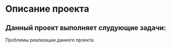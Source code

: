 # Описание проекта
Данный проект выполняет слудующие задачи:
-

Проблемы реализации данного проекта
